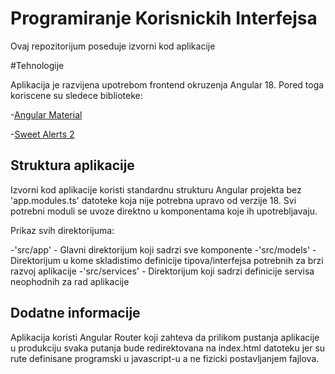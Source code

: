 # Programiranje Korisnickih Interfejsa

Ovaj repozitorijum poseduje izvorni kod aplikacije 

#Tehnologije

Aplikacija je razvijena upotrebom frontend okruzenja Angular 18. Pored toga koriscene su sledece biblioteke:


-[Angular Material](https://material.angular.io)

-[Sweet Alerts 2](https://sweetalert2.github.io)


## Struktura aplikacije

Izvorni kod aplikacije koristi standardnu strukturu Angular projekta bez 'app.modules.ts' datoteke koja nije potrebna upravo od verzije 18. Svi potrebni moduli se uvoze direktno u komponentama koje ih upotrebljavaju.

Prikaz svih direktorijuma:

-'src/app' - Glavni direktorijum koji sadrzi sve komponente
-'src/models' - Direktorijum u kome skladistimo definicije tipova/interfejsa potrebnih za brzi razvoj aplikacije
-'src/services' - Direktorijum koji sadrzi definicije servisa neophodnih za rad aplikacije

## Dodatne informacije

Aplikacija koristi Angular Router koji zahteva da prilikom pustanja aplikacije u produkciju svaka putanja bude redirektovana na index.html datoteku jer su rute definisane programski u javascript-u a ne fizicki postavljanjem fajlova.